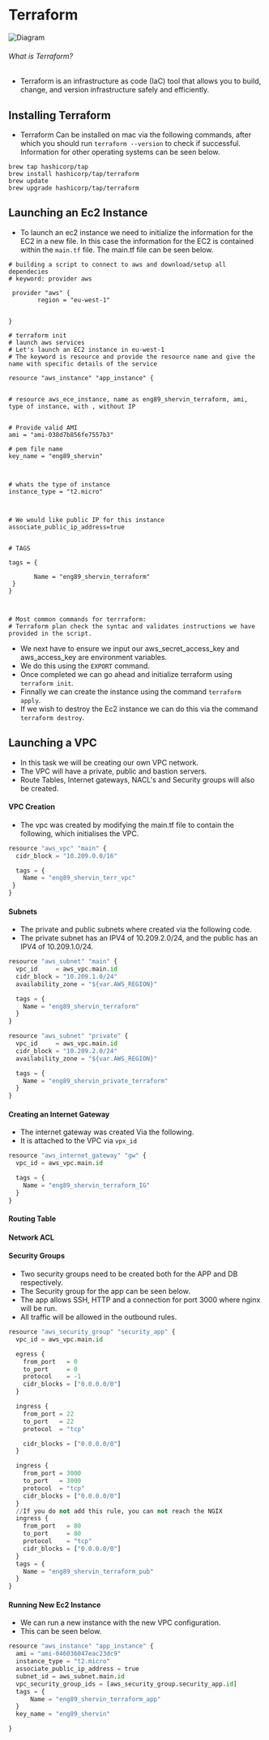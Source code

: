 # Terraform

![Diagram](terraform-config-files-e1605834689106.png)

###### What is Terraform?

- Terraform is an infrastructure as code (IaC) tool that allows you to build, change, and version infrastructure safely and efficiently.

## Installing Terraform

- Terraform Can be installed on mac via the following commands, after which you should run `terraform --version` to check if successful. Information for other operating systems can be seen below.

[Operating System Installation]: https://learn.hashicorp.com/tutorials/terraform/install-cli?in=terraform/aws-get-started

```
brew tap hashicorp/tap
brew install hashicorp/tap/terraform
brew update
brew upgrade hashicorp/tap/terraform

```

## Launching an Ec2 Instance

- To launch an ec2 instance we need to initialize the information for the EC2 in a new file. In this case the information for the EC2 is contained within the `main.tf` file. The main.tf file can be seen below.

```
# building a script to connect to aws and download/setup all dependecies
# keyword: provider aws

 provider "aws" {
        region = "eu-west-1"


}

# terraform init 
# launch aws services
# Let's launch an EC2 instance in eu-west-1
# The keyword is resource and provide the resource name and give the name with specific details of the service

resource "aws_instance" "app_instance" {


# resource aws_ece_instance, name as eng89_shervin_terraform, ami, type of instance, with , without IP


# Provide valid AMI
ami = "ami-038d7b856fe7557b3"

# pem file name
key_name = "eng89_shervin"



# whats the type of instance
instance_type = "t2.micro"



# We would like public IP for this instance
associate_public_ip_address=true


# TAGS

tags = {
       
       Name = "eng89_shervin_terraform"
 }
}



# Most common commands for terrraform:
# Terraform plan check the syntac and validates instructions we have provided in the script.

```

- We next have to ensure we input our aws_secret_access_key and aws_access_key are environment variables.
- We do this using the `EXPORT` command.
- Once completed we can go ahead and initialize terraform using `terraform init`. 
- Finnally we can create the instance using the command `terraform apply`.
- If we wish to destroy the Ec2 instance we can do this via the command `terraform destroy`.


## Launching a VPC

- In this task we will be creating our own VPC network.
- The VPC will have a private, public and bastion servers.
- Route Tables, Internet gateways, NACL's and Security groups will also be created.


#### VPC Creation

- The vpc was created by modifying the main.tf file to contain the following, which initialises the VPC.

```python
resource "aws_vpc" "main" {
  cidr_block = "10.209.0.0/16"

  tags = {
    Name = "eng89_shervin_terr_vpc"
 }
}
```


#### Subnets

- The private and public subnets where created via the following code. 
- The private subnet has an IPV4 of 10.209.2.0/24, and the public has an IPV4 of 10.209.1.0/24.

```python
resource "aws_subnet" "main" {
  vpc_id     = aws_vpc.main.id
  cidr_block = "10.209.1.0/24"
  availability_zone = "${var.AWS_REGION}"

  tags = {
    Name = "eng89_shervin_terraform"
  }
}

resource "aws_subnet" "private" {
  vpc_id     = aws_vpc.main.id
  cidr_block = "10.209.2.0/24"
  availability_zone = "${var.AWS_REGION}"

  tags = {
    Name = "eng89_shervin_private_terraform"
  }
}
```


#### Creating an Internet Gateway

- The internet gateway was created Via the following.
- It is attached to the VPC via `vpx_id`

```python
resource "aws_internet_gateway" "gw" {
  vpc_id = aws_vpc.main.id

  tags = {
    Name = "eng89_shervin_terraform_IG"
  }
}
```

#### Routing Table



#### Network ACL



#### Security Groups

- Two security groups need to be created both for the APP and DB respectively.
- The Security group for the app can be seen below.
- The app allows SSH, HTTP and a connection for port 3000 where nginx will be run.
- All traffic will be allowed in the outbound rules.

```python
resource "aws_security_group" "security_app" {
  vpc_id = aws_vpc.main.id

  egress {
    from_port   = 0
    to_port     = 0
    protocol    = -1
    cidr_blocks = ["0.0.0.0/0"]
  }

  ingress {
    from_port = 22
    to_port   = 22
    protocol  = "tcp"

    cidr_blocks = ["0.0.0.0/0"]
  }

  ingress {
    from_port = 3000
    to_port   = 3000
    protocol  = "tcp"
    cidr_blocks = ["0.0.0.0/0"]
  }
  //If you do not add this rule, you can not reach the NGIX
  ingress {
    from_port   = 80
    to_port     = 80
    protocol    = "tcp"
    cidr_blocks = ["0.0.0.0/0"]
  }
  tags = {
    Name = "eng89_shervin_terraform_pub"
  }
}
```

#### Running New Ec2 Instance

- We can run a new instance with the new VPC configuration.
- This can be seen below.

```python
resource "aws_instance" "app_instance" {
  ami = "ami-046036047eac23dc9"
  instance_type = "t2.micro"
  associate_public_ip_address = true
  subnet_id = aws_subnet.main.id
  vpc_security_group_ids = [aws_security_group.security_app.id]
  tags = {
      Name = "eng89_shervin_terraform_app"
  }
  key_name = "eng89_shervin"

}

```